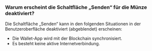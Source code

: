 ### Warum erscheint die Schaltfläche „Senden“ für die Münze deaktiviert?

Die Schaltfläche „Senden“ kann in den folgenden Situationen in der Benutzeroberfläche deaktiviert (abgeblendet) erscheinen:

- Die Wallet-App wird mit der Blockchain synchronisiert.
- Es besteht keine aktive Internetverbindung.